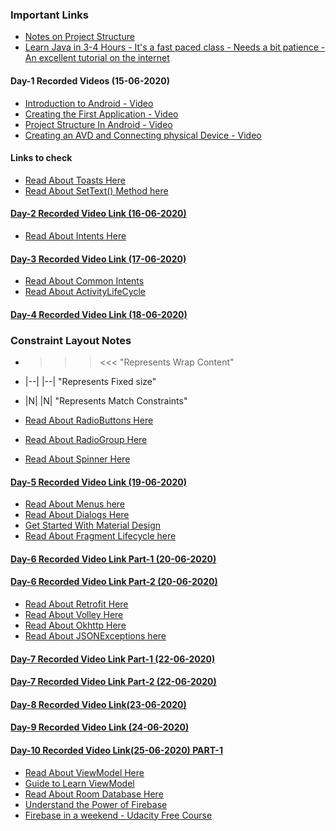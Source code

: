 ### Important Links

- [Notes on Project Structure](https://developer.android.com/studio/projects)
- [Learn Java in 3-4 Hours - It's a fast paced class - Needs a bit patience - An excellent tutorial on the internet](https://youtu.be/n-xAqcBCws4)

#### Day-1 Recorded Videos (15-06-2020)
- [Introduction to Android - Video](https://youtu.be/CtXYx0SgVZM)
- [Creating the First Application - Video](https://youtu.be/MZb5FcSkRkA)
- [Project Structure In Android - Video](https://youtu.be/m_Vqpn1lCKw)
- [Creating an AVD and Connecting physical Device - Video](https://youtu.be/6ZKIFB7j_ps)

#### Links to check
- [Read About Toasts Here](https://developer.android.com/guide/topics/ui/notifiers/toasts)
- [Read About SetText() Method here](https://developer.android.com/reference/android/widget/TextView#setText(int))

#### [Day-2 Recorded Video Link (16-06-2020)](https://youtu.be/nDQMh0qvha8)

- [Read About Intents Here](https://developer.android.com/guide/components/intents-filters)

#### [Day-3 Recorded Video Link (17-06-2020)](https://youtu.be/4_IMPwazHkY)

- [Read About Common Intents](https://developer.android.com/guide/components/intents-common)
- [Read About ActivityLifeCycle](https://developer.android.com/guide/components/activities/activity-lifecycle)

#### [Day-4 Recorded Video Link (18-06-2020)](https://youtu.be/Oo6S3BEVWOU)



### Constraint Layout Notes

- >>> <<< "Represents Wrap Content"
- |--| |--| "Represents Fixed size"
- |N| |N| "Represents Match Constraints"


- [Read About RadioButtons Here](https://developer.android.com/guide/topics/ui/controls/radiobutton)
- [Read About RadioGroup Here](https://developer.android.com/reference/android/widget/RadioGroup)
- [Read About Spinner Here](https://developer.android.com/guide/topics/ui/controls/spinner)

#### [Day-5 Recorded Video Link (19-06-2020)](https://youtu.be/4RSTiv3pDGc)

- [Read About Menus here](https://developer.android.com/guide/topics/ui/menus)
- [Read About Dialogs Here](https://developer.android.com/guide/topics/ui/dialogs)
- [Get Started With Material Design](https://material.io/develop/android/docs/getting-started/)
- [Read About Fragment Lifecycle here](https://developer.android.com/guide/components/fragments)

#### [Day-6 Recorded Video Link Part-1 (20-06-2020)](https://youtu.be/mAX6BqMiQKc)
#### [Day-6 Recorded Video Link Part-2 (20-06-2020)](https://youtu.be/y2SwmoDgVQs)

- [Read About Retrofit Here](https://square.github.io/retrofit/)
- [Read About Volley Here](https://developer.android.com/training/volley)
- [Read About Okhttp Here](https://square.github.io/okhttp/)
- [Read About JSONExceptions here](https://developer.android.com/reference/org/json/JSONException)

#### [Day-7 Recorded Video Link Part-1 (22-06-2020)](https://youtu.be/Ydn84YvrhrA?list=PLodYIve2fV8aMnScAdRoy5CZaTCtnHCAv&t=4)
#### [Day-7 Recorded Video Link Part-2 (22-06-2020)](https://youtu.be/UaTulQulvg4?list=PLodYIve2fV8aMnScAdRoy5CZaTCtnHCAv)
#### [Day-8 Recorded Video Link(23-06-2020)](https://youtu.be/yEoFZzRrnaY)
#### [Day-9 Recorded Video Link (24-06-2020)](https://youtu.be/RgmtVPFCx2Y)
#### [Day-10 Recorded Video Link(25-06-2020) PART-1](https://youtu.be/kl8r9ClIQxs)

- [Read About ViewModel Here](https://developer.android.com/topic/libraries/architecture/viewmodel)
- [Guide to Learn ViewModel](https://developer.android.com/jetpack/androidx/releases/lifecycle)
- [Read About Room Database Here](https://developer.android.com/training/data-storage/room)
- [Understand the Power of Firebase](https://console.firebase.google.com/)
- [Firebase in a weekend - Udacity Free Course](https://www.udacity.com/course/firebase-in-a-weekend-by-google-android--ud0352)
